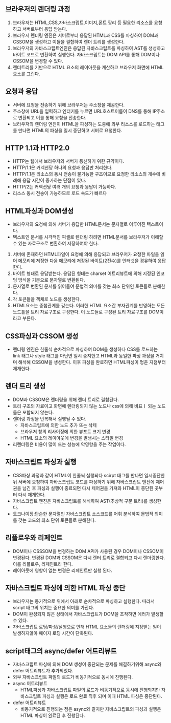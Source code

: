## 브라우저의 렌더링 과정
1. 브라우저는 HTML,CSS,자바스크립트,이미지,폰트 팡리 등 필요한 리소스를 요청하고 서버로부터 응답 받는다.
2. 브라우저 렌더링 엔진은 서버로부터 응답된 HTML과 CSS를 파싱하여 DOM과 CSSOM을 생성하고 이들을 결합하여 렌더 트리를 생성한다.
3. 브라우저의 자바스크립트엔진은 응답된 자바스크립트를 파싱하여 AST를 생성하고 바이트 코드로 변환하여 실행한다. 자바스크립트는 DOM API를 통해 DOM이나 CSSOM을 변경할 수 있다.
4. 렌더트리를 기반으로 HTML 요소의 레이아웃을 계산하고 브라우저 화면에 HTML요소를 그린다.
## 요청과 응답
- 서버에 요청을 전송하기 위해 브라우저는 주소창을 제공한다.
- 주소창에 URL을 입력하고 엔터키를 누르면 URL호스트이름이 DNS를 통해 IP주소로 변환되고 이를 통해 요청을 전송한다.
- 브라우저의 렌더링 엔진이 HTML을 파싱하는 도중에 외부 리소스를 로드하는 태그를 만나면 HTML의 파싱을 일시 중단하고 서버로 요청한다.
## HTTP 1.1과 HTTP2.0
- HTTP는 웹에서 브라우저와 서버가 통신하기 위한 규약이다.
- HTTP/1.1은 커넥션당 하나의 요청과 응답만 처리한다.
- HTTP/1.1은 리소스의 동시 전송이 불가능한 구조이므로 요청한 리소스의 개수에 비례해 응답 시간이 증가하는 단점이 있다.
- HTTP/2는 커넥션당 여러 개의 요청과 응답이 가능하다.
- 리소스 동시 전송이 가능하므로 로드 속도가 빠르다
## HTML파싱과 DOM생성
- 브라우저의 요청에 의해 서버가 응답한 HTML문서는 문자열로 이루어진 텍스트이다.
- 텍스트인 문서를 시각적인 픽셀로 렌더링 하려면 HTML문서를 브라우저가 이해할 수 있는 자료구조로 변환하여 저장하여야 한다.
1. 서버에 존재하던 HTML파일이 요청에 의해 응답되고 브라우저가 요청한 파일을 읽어 메모리에 저징한 다음 메모리에 저장된 바이트(2진수)를 인터넷을 경유하여 응답한다.
2. 바이트 형태로 응답받는다. 응답된 형태는 charset 어트리뷰트에 의해 지정된 인코딩 방식을 기분으로 문자열로 변환된다.
3. 문자열로 변환된 문서를 읽어들여 문법적 의미를 갖는 최소 단위인 토큰들로 분해한다.
4. 각 토큰들을 객체로 노드를 생성한다.
5. HTML요소는 중첩관게를 갖는다. 이러한 HTML 요소간 부자관계를 반영하는 모든 노드틀을 트리 자료구조로 구성한다. 이 노드들로 구성된 트리 자료구조를 DOM이라고 부른다.
## CSS파싱과 CSSOM 생성
- 렌더링 엔진은 한줄식 순차적으로 파싱하여 DOM을 생성하다 CSS를 로드하는 link 태그나 style 태그를 마난면 일시 중지한고 HTML과 동일한 파싱 과정을 거치며 해석해 CSSOM을 생성한다. 이후 파싱을 완료하면 HTML파싱이 멍춘 지점부터 재개한다.
## 렌더 트리 생성
- DOM과 CSSOM은 렌더링을 위해 렌더 트리로 결합된다.
- 트리 구조의 자료이고 화면에 렌더링되지 않는 노드나 css에 의해 비표ㅣ 되는 노드들은 포함되지 않는다.
- 렌더링 과정을 반복해서 실행될 수 있다.
    - 자바스크립트에 의한 노드 추가 또는 삭제
    - 브라우저 창의 리사이징에 의한 뷰포트 크기 변경
    - HTML 요소의 레이아웃에 변경을 발생시는 스타일 변경
- 리렌더링은 비용이 많이 드는 성능에 악영향을 주는 작업이다.
## 자바스크립트 파싱과 실행
- CSS파싱 과정과 같이 HTML이 한줄씩 실행되다 scirpt 태그를 만나면 일시중단한 뒤 서버에 요청하여 자바스크립트 코드를 파싱하기 위해 자바스크립트 엔진에 제어권을 넘긴 후 파싱과 실행이 종료되면 다시 제어권을 가져와 HTML이 중단된 곳부터 다시 재개한다.
- 자바스크립트 엔진은 자바스크립트를 해석하여 AST(추상적 구문 트리)를 생성한다. 
- 토크나이징:단순한 문자열인 자바스크립트 소스코드를 어휘 분석하여 문법적 의미를 갖는 코드의 최소 단위 토큰들로 분해한다.
## 리플로우와 리페인트
- DOM이나 CSSSOM을 변경하는 DOM API가 사용된 경우 DOM이나 CSSOM이 변경된다. 변경된 DOM과 CSSOM은 다시 렌터 트리로 결합되고 다시 렌더링한다. 이를 리플로우, 리페인트라 한다.
- 레이아웃에 영향이 없는 변경은 리페인트만 실행 된다.
## 자바스크립트 파싱에 의한 HTML 파싱 중단
- 브라우저는 동기적으로 위에서 아래로 순차적으로 파싱하고 실행한다. 따라서 script 태그의 위치는 중요한 의미를 가진다.
- DOM이 완성되지 않은 상태에서 자바스크립트가 DOM을 조작하면 에러가 발생할 수 있다.
- 자바스크립트 로딩/파싱/실행으로 인해 HTML 요소들의 렌더링에 지장받는 일이 발생하지않아 페이지 로딩 시간이 단축된다.
## script태그의 async/defer 어트리뷰트
- 자바스크립트 파싱에 의해 DOM 생성이 중단되는 문제를 해결하기위해 async와 defer 어트리뷰트가 추가되었다.
- 외부 자바스크립트 파일의 로드가 비동기적으로 동시에 진행된다.
- async 어트리뷰트 
    - HTML파싱과 자바스크립트 파일의 로드가 비동기적으로 동시에 진행되지만 자바스크립트 파싱과 실행은 로드 완료 직후 되며 이때 HTML 파싱은 중단된다.
- defer 어트리뷰트
    - 비동기적으로 진행되는 점은 async와 같지만 자바스크립트의 파싱과 실행은 HTML 파싱이 완료된 후 진행된다.